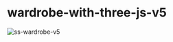 # wardrobe-with-three-js-v5

![ss-wardrobe-v5](https://user-images.githubusercontent.com/100150429/187917718-c1886205-0908-4a7a-b79d-16629bcc5830.png)
